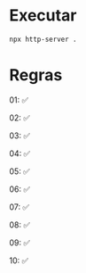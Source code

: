 # Executar 

```bash
npx http-server .
```

# Regras

01: ✅

02: ✅

03: ✅

04: ✅

05: ✅

06: ✅

07: ✅

08: ✅

09: ✅

10: ✅

